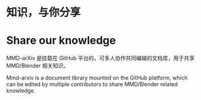 # 知识，与你分享
# Share our knowledge
MMD-arXiv 是挂载在 GitHub 平台的，可多人协作共同编辑的文档库，用于共享 MMD/Blender 相关知识。

Mmd-arxiv is a document library mounted on the GitHub platform, which can be edited by multiple contributors to share MMD/Blender related knowledge.
